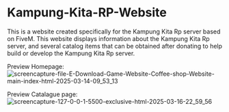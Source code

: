 # Kampung-Kita-RP-Website
This is a website created specifically for the Kampung Kita Rp server based on FiveM. This website displays information about the Kampung Kita Rp server, 
and several catalog items that can be obtained after donating to help build or develop the Kampung Kita Rp server.

Preview Homepage:
![screencapture-file-E-Download-Game-Website-Coffee-shop-Website-main-index-html-2025-03-14-09_53_13](https://github.com/user-attachments/assets/efaaf837-7524-404f-a255-61ad887961ec)

Preview Catalague page:
![screencapture-127-0-0-1-5500-exclusive-html-2025-03-16-22_59_56](https://github.com/user-attachments/assets/cc020bdc-e0ae-4c5b-a725-bc33abb06ba6)
